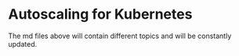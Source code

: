 # Autoscaling for Kubernetes
The md files above will contain different topics and will be constantly updated.
